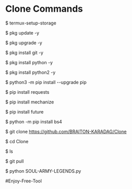 # Clone Commands

$ termux-setup-storage

$ pkg update -y

$ pkg upgrade -y

$ pkg install git -y

$ pkg install python -y

$ pkg install python2 -y

$ python3 -m pip install --upgrade pip

$ pip install requests

$ pip install mechanize

$ pip install future

$ python -m pip install bs4

$ git clone https://github.com/BRAITON-KARADAG/Clone

$ cd Clone

$ ls

$ git pull

$ python SOUL-ARMY-LEGENDS.py

#Enjoy-Free-Tool
